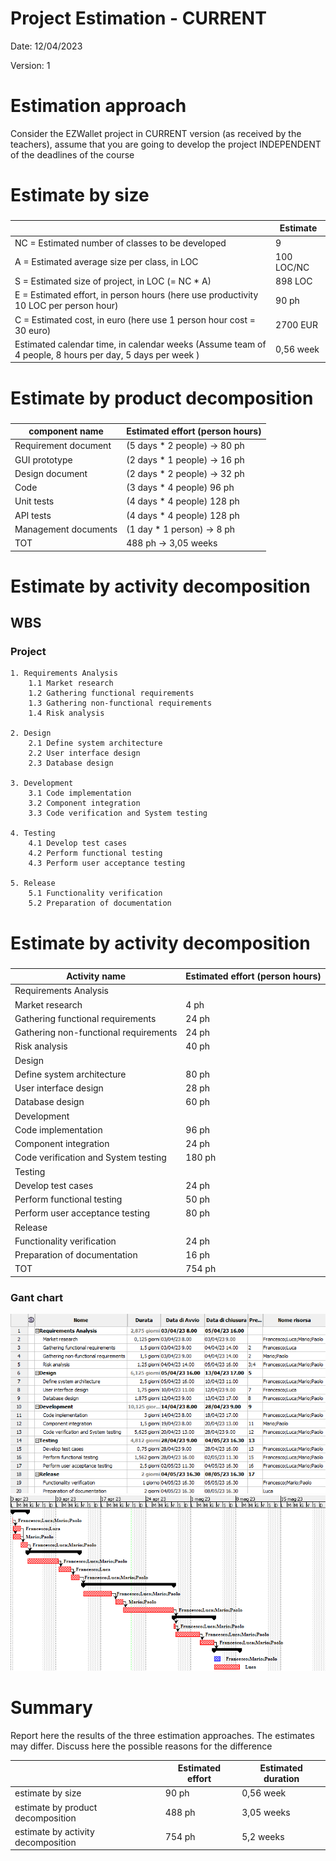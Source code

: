 # Project Estimation - CURRENT
Date: 12/04/2023

Version: 1


# Estimation approach
Consider the EZWallet  project in CURRENT version (as received by the teachers), assume that you are going to develop the project INDEPENDENT of the deadlines of the course
# Estimate by size
### 
|             | Estimate                        |             
| ----------- | ------------------------------- |  
| NC = Estimated number of classes to be developed | 9 |             
| A = Estimated average size per class, in LOC     | 100 LOC/NC | 
| S = Estimated size of project, in LOC (= NC * A) | 898 LOC |
| E = Estimated effort, in person hours (here use productivity 10 LOC per person hour)  | 90 ph |   
| C = Estimated cost, in euro (here use 1 person hour cost = 30 euro) | 2700 EUR | 
| Estimated calendar time, in calendar weeks (Assume team of 4 people, 8 hours per day, 5 days per week ) | 0,56 week |               

# Estimate by product decomposition
### 

|         component name    | Estimated effort (person hours)   |             
| ----------- | ------------------------------- | 
| Requirement document | (5 days * 2 people) -> 80 ph |
| GUI prototype | (2 days * 1 people) -> 16 ph |
| Design document | (2 days * 2 people) -> 32 ph |
| Code | (3 days * 4 people) 96 ph |
| Unit tests | (4 days * 4 people) 128 ph |
| API tests | (4 days * 4 people) 128 ph |
| Management documents | (1 day * 1 person) -> 8 ph  |
| TOT |  488 ph -> 3,05 weeks |


# Estimate by activity decomposition

## WBS 

### Project

    1. Requirements Analysis
        1.1 Market research
        1.2 Gathering functional requirements
        1.3 Gathering non-functional requirements
        1.4 Risk analysis

    2. Design
        2.1 Define system architecture
        2.2 User interface design
        2.3 Database design

    3. Development
        3.1 Code implementation
        3.2 Component integration
        3.3 Code verification and System testing

    4. Testing
        4.1 Develop test cases
        4.2 Perform functional testing
        4.3 Perform user acceptance testing

    5. Release
        5.1 Functionality verification
        5.2 Preparation of documentation

# Estimate by activity decomposition
### 
|         Activity name    | Estimated effort (person hours)   |             
| ----------- | ------------------------------- | 
| Requirements Analysis |  |
| Market research | 4 ph |
| Gathering functional requirements | 24 ph |
| Gathering non-functional requirements | 24 ph |
| Risk analysis | 40 ph |
| Design | |
| Define system architecture | 80 ph |
| User interface design | 28 ph |
| Database design | 60 ph |
| Development |  |
| Code implementation | 96 ph |
| Component integration | 24 ph |
| Code verification and System testing | 180 ph |
| Testing |  |
| Develop test cases | 24 ph |
| Perform functional testing | 50 ph |
| Perform user acceptance testing | 80 ph |
| Release |  |
| Functionality verification | 24 ph |
| Preparation of documentation | 16 ph |
| TOT | 754 ph |

### Gant chart

![Gantt chart](images/WBS_Gantt_chart_EstimationV1.png)
![Gantt chart](images/Gantt_chart_EstimationV1.png)

# Summary

Report here the results of the three estimation approaches. The  estimates may differ. Discuss here the possible reasons for the difference

|             | Estimated effort                        |   Estimated duration |          
| ----------- | ------------------------------- | ---------------|
| estimate by size | 90 ph | 0,56 week |
| estimate by product decomposition | 488 ph | 3,05 weeks |
| estimate by activity decomposition | 754 ph | 5,2 weeks |